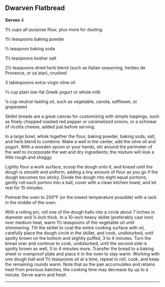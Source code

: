﻿## Dwarven Flatbread

**Serves** 4

1½ cups all-purpose flour, plus more for dusting

1½ teaspoons baking powder

½ teaspoon baking soda

1½ teaspoons kosher salt

2½ teaspoons dried herb blend (such as Italian seasoning, herbes de Provence, or za'atar), crushed

3 tablespoons extra-virgin olive oil

⅔ cup plain low-fat Greek yogurt or whole milk

¼ cup neutral-tasting oil, such as vegetable, canola, safflower, or grapeseed

Skillet breads are a great canvas for customizing with simple toppings, such as finely chopped roasted red pepper or caramelized onions, or a schmear of ricotta cheese, added just before serving.

In a large bowl, whisk together the flour, baking powder, baking soda, salt, and herb blend to combine. Make a well in the center, add the olive oil and yogurt. With a wooden spoon or your hands, stir around the perimeter of the well to incorporate the wet and dry ingredients; the mixture will look a little rough and shaggy.

Lightly flour a work surface, scoop the dough onto it, and knead until the dough is smooth and uniform, adding a tiny amount of flour as you go if the dough becomes too sticky. Divide the dough into eight equal portions, gently roll each portion into a ball, cover with a clean kitchen towel, and let rest for 15 minutes.

Preheat the oven to 200°F (or the lowest temperature possible) with a rack in the middle of the oven.

With a rolling pin, roll one of the dough balls into a circle about 7 inches in diameter and ¼ inch thick. In a 10-inch heavy skillet (preferably cast iron) over medium heat, warm 1½ teaspoons of the vegetable oil until shimmering. Tilt the skillet to coat the entire cooking surface with oil, carefully place the dough circle in the skillet, and cook, undisturbed, until spotty brown on the bottom and slightly puffed, 3 to 4 minutes. Turn the bread over and continue to cook, undisturbed, until the second side is spotty brown as well, 3 to 4 minutes more. Transfer the bread to a baking sheet or ovenproof plate and place it in the oven to stay warm. Working with one dough ball and 1½ teaspoons oil at a time, repeat to roll, cook, and keep the remaining rounds warm. Note that as the pan accumulates and retains heat from previous batches, the cooking time may decrease by up to a minute. Serve warm and fresh

---

